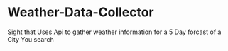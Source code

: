 # Weather-Data-Collector
Sight that Uses Api to gather weather information for a 5 Day forcast of a City You search
